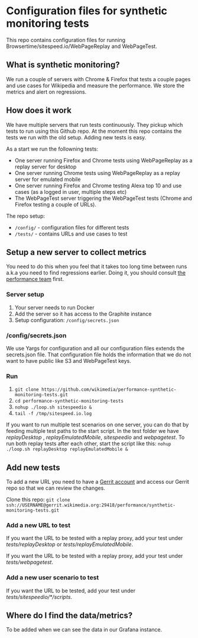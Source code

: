 # Configuration files for synthetic monitoring tests

This repo contains configuration files for running Browsertime/sitespeed.io/WebPageReplay and WebPageTest.

## What is synthetic monitoring?

We run a couple of servers with Chrome & Firefox that tests a couple pages and use cases for Wikipedia and measure the performance. We store the metrics and alert on regressions.

## How does it work
We have multiple servers that run tests continuously. They pickup which tests to run using this Github repo. At the moment this repo contains the tests we run with the old setup. Adding new tests is easy. 

As a start we run the followning tests:
* One server running Firefox and Chrome tests using WebPageReplay as a replay server for desktop
* One server running Chrome tests using WebPageReplay as a replay server for emulated mobile
* One server running Firefox and Chrome testing Alexa top 10 and use cases (as a logged in user, multiple steps etc)
* The WebPageTest server triggering the WebPageTest tests (Chrome and Firefox testing a couple of URLs).

The repo setup:
* `/config/` - configuration files for different tests
* `/tests/` - contains URLs and use cases to test

## Setup a new server to collect metrics

You need to do this when you feel that it takes too long time between runs a.k.a you need to find regressions earlier. Doing it, you should consult [the performance team](https://www.mediawiki.org/wiki/Wikimedia_Performance_Team) first. 

### Server setup
1. Your server needs to run Docker
2. Add the server so it has access to the Graphite instance
3. Setup configuration: `/config/secrets.json`


### /config/secrets.json
We use Yargs for configuration and all our configuration files extends the secrets.json file. That configuration file holds the information that we do not want to have public like S3 and WebPageTest keys.

### Run
1. `git clone https://github.com/wikimedia/performance-synthetic-monitoring-tests.git`
2. `cd performance-synthetic-monitoring-tests`
3. `nohup ./loop.sh sitespeedio &`
4. `tail -f /tmp/sitespeed.io.log`

If you want to run multiple test scenarios on one server, you can do that by feeding multiple test paths to the start script. In the test folder we have *replayDesktop* , *replayEmulatedMobile*, *sitespeedio* and *webpagetest*. To run both replay tests after each other, start the script like this: `nohup ./loop.sh replayDesktop replayEmulatedMobile &`

## Add new tests

To add a new URL you need to have a [Gerrit account](https://www.mediawiki.org/wiki/Gerrit) and access our Gerrit repo so that we can review the changes.

Clone this repo:
```git clone ssh://USERNAME@gerrit.wikimedia.org:29418/performance/synthetic-monitoring-tests.git```

### Add a new URL to test
If you want the URL to be tested with a replay proxy, add your test under *tests/replayDesktop* or *tests/replayEmulatedMobile*.

If you want the URL to be tested with a replay proxy, add your test under *tests/webpagetest*. 

### Add a new user scenario to test

If you want the URL to be tested, add your test under *tests/sitespeedio/\*/scripts*. 

## Where do I find the data/metrics?
To be added when we can see the data in our Grafana instance.


